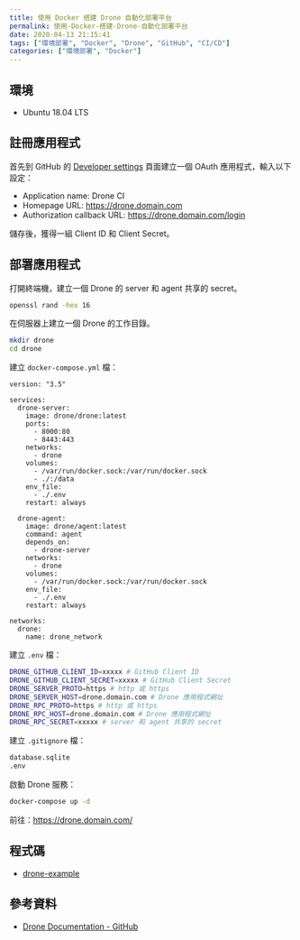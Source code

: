 ```yaml
---
title: 使用 Docker 搭建 Drone 自動化部署平台
permalink: 使用-Docker-搭建-Drone-自動化部署平台
date: 2020-04-13 21:15:41
tags: ["環境部署", "Docker", "Drone", "GitHub", "CI/CD"]
categories: ["環境部署", "Docker"]
---
```


## 環境

- Ubuntu 18.04 LTS

## 註冊應用程式

首先到 GitHub 的 [Developer settings](https://github.com/settings/developers) 頁面建立一個 OAuth 應用程式，輸入以下設定：

- Application name: Drone CI
- Homepage URL: <https://drone.domain.com>
- Authorization callback URL: <https://drone.domain.com/login>

儲存後，獲得一組 Client ID 和 Client Secret。

## 部署應用程式

打開終端機，建立一個 Drone 的 server 和 agent 共享的 secret。

```BASH
openssl rand -hex 16
```

在伺服器上建立一個 Drone 的工作目錄。

```BASH
mkdir drone
cd drone
```

建立 `docker-compose.yml` 檔：

```YML
version: "3.5"

services:
  drone-server:
    image: drone/drone:latest
    ports:
      - 8000:80
      - 8443:443
    networks:
      - drone
    volumes:
      - /var/run/docker.sock:/var/run/docker.sock
      - ./:/data
    env_file:
      - ./.env
    restart: always

  drone-agent:
    image: drone/agent:latest
    command: agent
    depends_on:
      - drone-server
    networks:
      - drone
    volumes:
      - /var/run/docker.sock:/var/run/docker.sock
    env_file:
      - ./.env
    restart: always

networks:
  drone:
    name: drone_network
```

建立 `.env` 檔：

```BASH
DRONE_GITHUB_CLIENT_ID=xxxxx # GitHub Client ID
DRONE_GITHUB_CLIENT_SECRET=xxxxx # GitHub Client Secret
DRONE_SERVER_PROTO=https # http 或 https
DRONE_SERVER_HOST=drone.domain.com # Drone 應用程式網址
DRONE_RPC_PROTO=https # http 或 https
DRONE_RPC_HOST=drone.domain.com # Drone 應用程式網址
DRONE_RPC_SECRET=xxxxx # server 和 agent 共享的 secret
```

建立 `.gitignore` 檔：

```BASH
database.sqlite
.env
```

啟動 Drone 服務：

```BASH
docker-compose up -d
```

前往：<https://drone.domain.com/>

## 程式碼

- [drone-example](https://github.com/memochou1993/drone-example)

## 參考資料

- [Drone Documentation - GitHub](https://docs.drone.io/server/provider/github/)
